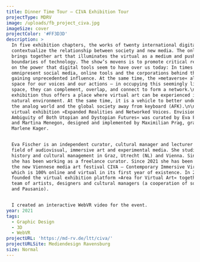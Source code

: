 ```yaml
---
title: Dinner Time Tour — CIVA Exhibition Tour
projectType: MDRV
image: /uploads/fb_project_civa.jpg
imageSize: cover
projectColor: '#FF3D3D'
description: >
  In five exhibition chapters, the works of twenty international digital artists
  contextualize the relationship between society and new media. The online show
  brings together art that illuminates the virtual as a medium and pushes the
  boundaries of technology. The show’s movens is to promote critical reflection
  on the power that digital tools seem to have over us today: In times of
  omnipresent social media, online tools and the corporations behind them are
  gaining unprecedented influence. At the same time, the »metaverse« also offers
  space for our voices and our actions – in occupying this seemingly limitless
  space, they can complement, overlap, and connect to form a network.\n\nThe
  exhibition thus offers a place where virtual art can be experienced in its
  natural environment. At the same time, it is a vehicle to better understand
  the analog world and the global society away from keyboard (AFK).\n\nThe
  virtual exhibition »Expanded Realities and Networked Voices. Envisioning the
  Ambiguity of Both Utopian and Dystopian Futures« was curated by Eva Fischer
  and Martina Menegon, designed and implemented by Maximilian Prag, graphics
  Marlene Kager.


  Eva Fischer is an independent curator, cultural manager and lecturer in the
  field of audiovisual, immersive art and experimental media. She studied art
  history and cultural management in Graz, Utrecht (NL) and Vienna. Since 2006
  she has been working as a freelance curator. Since 2021 she has been leading
  the new Viennese media art festival CIVA – Contemporary Immersive Virtual Art,
  which is 100% online and virtual in its first year of existence. In 2020 she
  founded the virtual exhibition platform »Area for Virtual Art« together with a
  team of artists, designers and cultural managers (a cooperation of sound:frame
  and Pausanio).


  I created an interactive WebVR video for the event.
year: 2021
tags:
  - Graphic Design
  - 3D
  - WebVR
projectURL: 'https://md-rv.de/ltt/civa/'
projectURLSite: Mediendesign Ravensburg
size: Normal
---
```


